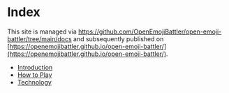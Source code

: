 # Index

This site is managed via https://github.com/OpenEmojiBattler/open-emoji-battler/tree/main/docs and subsequently published on [https://openemojibattler.github.io/open-emoji-battler/](https://openemojibattler.github.io/open-emoji-battler/).

- [Introduction](introduction.md)
- [How to Play](how-to-play.md)
- [Technology](tech.md)
